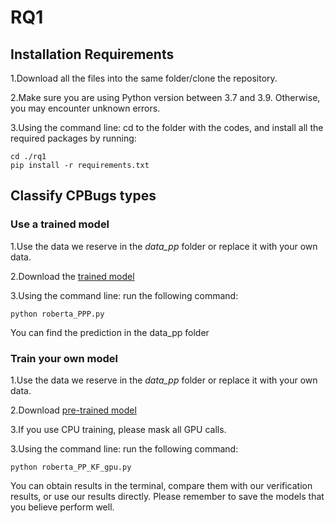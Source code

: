 # RQ1


## Installation Requirements

1.Download all the files into the same folder/clone the repository.

2.Make sure you are using Python version between 3.7 and 3.9. Otherwise, you may encounter unknown errors.

3.Using the command line: cd to the folder with the codes, and install all the required packages by running:
```
cd ./rq1
pip install -r requirements.txt
```
## Classify CPBugs types 

### Use a trained model
1.Use the data we reserve in the *data_pp* folder or replace it with your own data.

2.Download the [trained model](https://huggingface.co/BitMars/roberta_pp)

3.Using the command line: run the following command:
```
python roberta_PPP.py
```

You can find the prediction in the data_pp folder

### Train your own model

1.Use the data we reserve in the *data_pp* folder or replace it with your own data.

2.Download [pre-trained model](https://huggingface.co/FacebookAI/roberta-base)

3.If you use CPU training, please mask all GPU calls.

3.Using the command line: run the following command:
```
python roberta_PP_KF_gpu.py
```
You can obtain results in the terminal, compare them with our verification results, or use our results directly. Please remember to save the models that you believe perform well.
